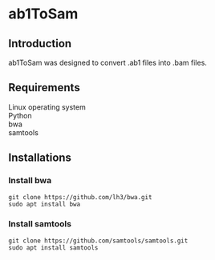 # ab1ToSam #

## Introduction ##

ab1ToSam was designed to convert .ab1 files into .bam files.

## Requirements ##
Linux operating system <br>
Python <br>
bwa <br>
samtools <br>

## Installations ##

### Install bwa ###
`git clone https://github.com/lh3/bwa.git` <br>
`sudo apt install bwa`


### Install samtools ###
`git clone https://github.com/samtools/samtools.git ` <br>
`sudo apt install samtools`

